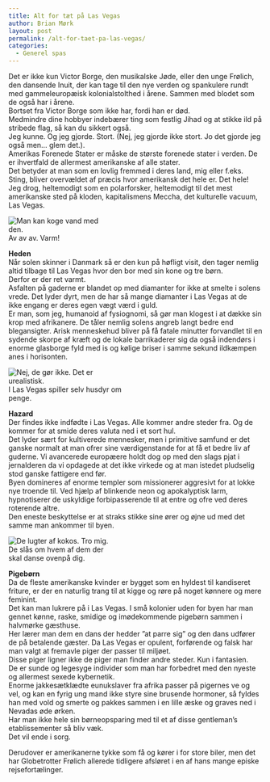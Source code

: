 ```yaml
---
title: Alt for tæt på Las Vegas
author: Brian Mørk
layout: post
permalink: /alt-for-taet-pa-las-vegas/
categories:
  - Generel spas
---
```

Det er ikke kun Victor Borge, den musikalske Jøde, eller den unge Frølich, den dansende Inuit, der kan tage til den nye verden og spankulere rundt med gammeleuropæisk kolonialstolthed i årene. Sammen med blodet som de også har i årene.  
Bortset fra Victor Borge som ikke har, fordi han er død.  
Medmindre dine hobbyer indebærer ting som festlig Jihad og at stikke ild på stribede flag, så kan du sikkert også.  
Jeg kunne. Og jeg gjorde. Stort. (Nej, jeg gjorde ikke stort. Jo det gjorde jeg også men… glem det.).  
Amerikas Forenede Stater er måske de største forenede stater i verden. De er ihvertfald de allermest amerikanske af alle stater.  
Det betyder at man som en lovlig fremmed i deres land, mig eller f.eks. Sting, bliver overvældet af præcis hvor amerikansk det hele er. Det hele!  
Jeg drog, heltemodigt som en polarforsker, heltemodigt til det mest amerikanske sted på kloden, kapitalismens Meccha, det kulturelle vacuum, Las Vegas.

<div class="bitImage bitRight" style="width: 208px">
  <img src="http://www.abekat.net/wp-content/images/sun_01.jpg" alt="Man kan koge vand med den." /><br /> Av av av. Varm!
</div>

**Heden**  
Når solen skinner i Danmark så er den kun på høfligt visit, den tager nemlig altid tilbage til Las Vegas hvor den bor med sin kone og tre børn.  
Derfor er der ret varmt.  
Asfalten på gaderne er blandet op med diamanter for ikke at smelte i solens vrede. Det lyder dyrt, men de har så mange diamanter i Las Vegas at de ikke engang er deres egen vægt værd i guld.  
Er man, som jeg, humanoid af fysiognomi, så gør man klogest i at dække sin krop med afrikanere. De tåler nemlig solens angreb langt bedre end blegansigter. Arisk menneskehud bliver på få fatale minutter forvandlet til en sydende skorpe af kræft og de lokale barrikaderer sig da også indendørs i enorme glasborge fyld med is og kølige briser i samme sekund ildkæmpen anes i horisonten.

<div class="bitImage bitLeft" style="width: 228px">
  <img src="http://www.abekat.net/wp-content/images/poker.jpg" alt="Nej, de gør ikke. Det er urealistisk." /><br /> I Las Vegas spiller selv husdyr om penge.
</div>

**Hazard**  
Der findes ikke indfødte i Las Vegas. Alle kommer andre steder fra. Og de kommer for at smide deres valuta ned i et sort hul.  
Det lyder sært for kultiverede mennesker, men i primitive samfund er det ganske normalt at man ofrer sine værdigenstande for at få et bedre liv af guderne. Vi avancerede europæere holdt dog op med den slags pjat i jernalderen da vi opdagede at det ikke virkede og at man istedet pludselig stod ganske fattigere end før.  
Byen domineres af enorme templer som missionerer aggresivt for at lokke nye troende til. Ved hjælp af blinkende neon og apokalyptisk larm, hypnotiserer de uskyldige forbipasserende til at entre og ofre ved deres roterende altre.  
Den eneste beskyttelse er at straks stikke sine ører og øjne ud med det samme man ankommer til byen.

<div class="bitImage bitRight" style="width: 218px">
  <img src="http://www.abekat.net/wp-content/images/showgirls.jpg" alt="De lugter af kokos. Tro mig." /><br /> De slås om hvem af dem der skal danse ovenpå dig.
</div>

**Pigebørn**  
Da de fleste amerikanske kvinder er bygget som en hyldest til kandiseret friture, er der en naturlig trang til at kigge og røre på noget kønnere og mere feminint.  
Det kan man lukrere på i Las Vegas. I små kolonier uden for byen har man gennet kønne, raske, smidige og imødekommende pigebørn sammen i halvmørke gæsthuse.  
Her lærer man dem en dans der hedder ”at parre sig” og den dans udfører de på betalende gæster. Da Las Vegas er opulent, forførende og falsk har man valgt at fremavle piger der passer til miljøet.  
Disse piger ligner ikke de piger man finder andre steder. Kun i fantasien.  
De er sunde og legesyge individer som man har forbedret med den nyeste og allermest sexede kybernetik.  
Enorme jakkesætklædte eunukslaver fra afrika passer på pigernes ve og vel, og kan en fyrig ung mand ikke styre sine brusende hormoner, så fyldes han med vold og smerte og pakkes sammen i en lille æske og graves ned i Nevadas øde ørken.  
Har man ikke hele sin børneopsparing med til et af disse gentleman’s etablissementer så bliv væk.  
Det vil ende i sorg.

Derudover er amerikanerne tykke som få og kører i for store biler, men det har Globetrotter Frølich allerede tidligere afsløret i en af hans mange episke rejsefortælinger.